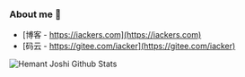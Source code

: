 ### About me  👋

- [博客 - https://iackers.com](https://iackers.com)
- [码云 - https://gitee.com/iacker](https://gitee.com/iacker)


![Hemant Joshi Github Stats](https://github-readme-stats.vercel.app/api?username=iacker&show_icons=true&title_color=fff&icon_color=79ff97&text_color=9f9f9f&bg_color=151515&hide=["contribs"])

<!--
- :orange_book: Focusing on Java
-->
